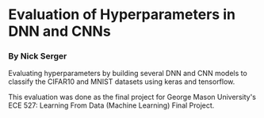 # Evaluation of Hyperparameters in DNN and CNNs
### By Nick Serger

Evaluating hyperparameters by building several DNN and CNN models to classify the CIFAR10 and MNIST datasets using keras and tensorflow.

This evaluation was done as the final project for George Mason University's ECE 527: Learning From Data (Machine Learning) Final Project.
